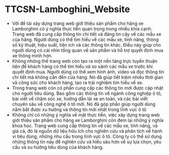 ﻿# TTCSN-Lamboghini_Website
- Với đề tài xây dựng trang web giới thiệu sản phẩm cho hãng xe Lamborghini có ý nghĩa thực tiễn quan trọng trong nhiều khía cạnh. Trang web đã cung cấp thông tin chi tiết và đáng tin cậy về các mẫu xe của hãng. Người dùng có thể tìm hiểu về các mẫu xe, tính năng, thông số kỹ thuật, hiệu suất, tiện ích và các thông tin khác. Điều này giúp cho người dùng có cái nhìn tổng quan về sản phẩm và hỗ trợ quyết định mua xe thông minh hơn.
- Không những thế trang web còn tạo ra một nền tảng trực tuyến thuận tiện để khách hàng có thể tìm hiểu và so sánh các mẫu xe trước khi quyết định mua. Người dùng có thế xem hình ảnh, video và đọc thông tin chi tiết mà không cần đến cửa hàng. Nó đã giúp tiết kiệm nhiều thời gian và công sức cho khách hàng, tạo ra trải nghiệm tìm hiểu về xe.
- Trong trang web còn có phần cung cấp các thông tin mới được cập nhật cho người tiêu dùng. Bao gồm các thông tin về ngành công nghiệp ô tô, bài viết về chăm sóc xe, hướng dẫn lái xe an toàn, và các bài viết chuyên sâu về công nghệ ô tô mới. Nó đã góp phần giúp người dùng nắm bắt được xu hướng và thông tin mới nhất trong lĩnh vực ô tô
- Không chỉ có những ý nghĩa về mặt thực tiễn, việc xây dựng trang web giới thiệu sản phẩm cho hãng xe Lamborghini còn đem lại những ý nghĩa khoa học. Trang web cung cấp thông tin về các mẫu xe, tính năng, và giá cả, đó là nguồn dữ liệu hữu ích cho nghiên cứu và phân tích về hành vi tiêu dùng, những nhu cầu trong lĩnh vực ô tô. Công ty có thể sử dụng những thông tin này để nghiên cứu và hiểu sâu hơn về sự lựa chọn, yêu cầu và xu hướng tiêu dùng của khách hàng. 
